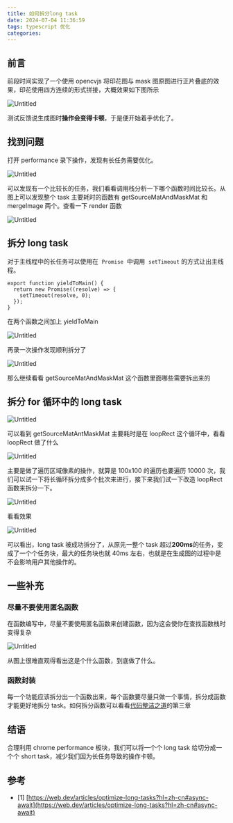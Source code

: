 ```yaml
---
title: 如何拆分long task
date: 2024-07-04 11:36:59
tags: typescript 优化
categories:
---
```


## 前言

前段时间实现了一个使用 opencvjs 将印花图与 mask 图原图进行正片叠底的效果，印花使用四方连续的形式拼接，大概效果如下图所示

![Untitled](0.png)

测试反馈说生成图时**操作会变得卡顿**，于是便开始着手优化了。

## 找到问题

打开 performance 录下操作，发现有长任务需要优化。

![Untitled](1.png)

可以发现有一个比较长的任务，我们看看调用栈分析一下哪个函数时间比较长。从图上可以发现整个 task 主要耗时的函数有 getSourceMatAndMaskMat 和 mergeImage 两个。查看一下 render 函数

![Untitled](2.png)

## 拆分 long task

对于主线程中的长任务可以使用在  `Promise`  中调用  `setTimeout` 的方式让出主线程。

```tsx
export function yieldToMain() {
  return new Promise((resolve) => {
    setTimeout(resolve, 0);
  });
}
```

在两个函数之间加上 yieldToMain

![Untitled](3.png)

再录一次操作发现顺利拆分了

![Untitled](4.png)

那么继续看看 getSourceMatAndMaskMat 这个函数里面哪些需要拆出来的

## 拆分 for 循环中的 long task

![Untitled](5.png)

可以看到 getSourceMatAntMaskMat 主要耗时是在 loopRect 这个循环中，看看 loopRect 做了什么

![Untitled](6.png)

主要是做了遍历区域像素的操作，就算是 100x100 的遍历也要遍历 10000 次，我们可以试一下将长循环拆分成多个批次来进行，接下来我们试一下改造 loopRect 函数来拆分一下。

![Untitled](7.png)

看看效果

![Untitled](8.png)

可以看出，long task 被成功拆分了，从原先一整个 task 超过**200ms**的任务，变成了一个个任务块，最大的任务块也就 40ms 左右，也就是在生成图的过程中是不会影响用户其他操作的。

## 一些补充

### 尽量不要使用匿名函数

在函数编写中，尽量不要使用匿名函数来创建函数，因为这会使你在查找函数栈时变得复杂

![Untitled](9.png)

从图上很难直观得看出这是个什么函数，到底做了什么。

### 函数封装

每一个功能应该拆分出一个函数出来，每个函数要尽量只做一个事情，拆分成函数才能更好地拆分 task。如何拆分函数可以看看[代码整洁之道](https://book.douban.com/subject/4199741/)的第三章

## 结语

合理利用 chrome performance 板块，我们可以将一个个 long task 给切分成一个个 short task，减少我们因为长任务导致的操作卡顿。

## 参考

- [1] [https://web.dev/articles/optimize-long-tasks?hl=zh-cn#async-await](https://web.dev/articles/optimize-long-tasks?hl=zh-cn#async-await)
